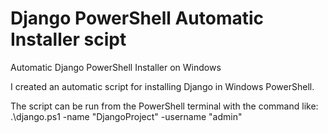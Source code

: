 # Django PowerShell Automatic Installer scipt
Automatic Django PowerShell Installer on Windows

I created an automatic script for installing Django in Windows PowerShell.

The script can be run from the PowerShell terminal with the command like: .\django.ps1 -name "DjangoProject" -username "admin"
